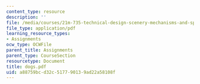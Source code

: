 ```yaml
---
content_type: resource
description: ''
file: /media/courses/21m-735-technical-design-scenery-mechanisms-and-special-effects-spring-2004/a88759bcd32c517790139ad22a58108f_dogs.pdf
file_type: application/pdf
learning_resource_types:
- Assignments
ocw_type: OCWFile
parent_title: Assignments
parent_type: CourseSection
resourcetype: Document
title: dogs.pdf
uid: a88759bc-d32c-5177-9013-9ad22a58108f
---
```

